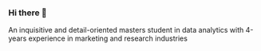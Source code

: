 ### Hi there 👋

An inquisitive and detail-oriented masters student in data analytics with 4-years experience in marketing and research industries 
